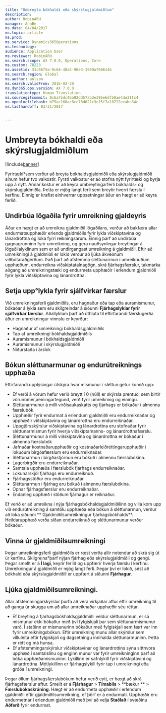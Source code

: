 ```yaml
---
title: "Umbreyta bókhaldi eða skýrslugjaldmiðlum"
description: 
author: RobinARH
manager: AnnBe
ms.date: 04/04/2017
ms.topic: article
ms.prod: 
ms.service: Dynamics365Operations
ms.technology: 
audience: Application User
ms.reviewer: RobinARH
ms.search.scope: AX 7.0.0, Operations, Core
ms.custom: 78223
ms.assetid: 31c56f9a-9c64-40a2-90e3-1969a760614b
ms.search.region: Global
ms.author: aolson
ms.search.validFrom: 2016-02-28
ms.dyn365.ops.version: AX 7.0.0
translationtype: Human Translation
ms.sourcegitcommit: 0c6a7bdc4ba82dd57ab3e395e6dfb0ae4de31fc4
ms.openlocfilehash: b75ac168ac6cc78d021c3e15f7a18722eeabc84c
ms.lasthandoff: 03/31/2017


---
```


# <a name="convert-accounting-or-reporting-currencies"></a>Umbreyta bókhaldi eða skýrslugjaldmiðlum

[!include[banner](../includes/banner.md)]




Fyrirtæki°sem verður að breyta bókhaldsgjaldmiðli eða skýrslugjaldmiðli sínum hefur tvo valkostir. Fyrsti valkostur er að stofna nýtt fyrirtæki og byrja upp á nýtt. Annar kostur er að keyra umbreytingarferli bókhalds- og skýrslugjaldmiðla. Þetta er mjög langt ferli sem breytir hverri færslu í kerfinu. Einnig er krafist einhverrar uppsetningar áður en hægt er að keyra ferlið.

## <a name="preparing-the-legal-entity-for-currency-conversion"></a>Undirbúa lögaðila fyrir umreikning gjaldeyris
Áður en hægt er að umreikna gjaldmiðil lögaðilans, verður að bakfæra allar endurmatsupphæðir erlends gjaldmiðils fyrir lykla viðskiptavina og lánardrottna og loka fyrri reikningsárum. Einnig þarf að undirbúa gagnagrunninn fyrir umreikning, og gera nauðsynlegar breytingar á lögaðilalyklinum sem er að undirgangast umreikning á gjaldmiðli. Eftir að umreikningi á gjaldmiðli er lokið verður að ljúka ákveðnum viðbótaraðgerðum. Það þarf að afstemma sléttunarmun í umreiknuðum upphæðum, endurreikna viðskiptatalnagögn, skrá fjárhagsfærslur, takmarka aðgang að umreikningstæki og endurmeta upphæðir í erlendum gjaldmiðli fyrir lykla viðskiptavina og lánardrottna.

## <a name="setting-up-accounts-for-automatic-transactions"></a>Setja upp°lykla fyrir sjálfvirkar færslur
Við umreikningsferli gjaldmiðils, eru hagnaður eða tap eða auramismunur, bókaðar á lykla sem eru skilgreindar á síðunni **Fjárhagslyklar fyrir sjálfvirkar færslur**. Aðallyklum þarf að úthluta til eftirfarandi færslugerða áður en umreikningur vinnslu er keyrður:

-   Hagnaður af umreikningi bókhaldsgjaldmiðils
-   Tap af umreikningi bókhaldsgjaldmiðils
-   Auramismunur í bókhaldsgjaldmiðli
-   Auramismunur í skýrslugjaldmiðli
-   Niðurstaða í árslok

## <a name="posting-rounding-differences-and-sum-recalculations"></a>Bókun sléttunarmunar og endurútreiknings upphæða
Eftirfarandi upplýsingar útskýra hvar mismunur í sléttun getur komið upp:

-   Ef verði á vörum hefur verið breytt í 0 (núll) er skýrsla prentuð, sem birtir vörunúmer,aeiningartegund, verð fyrir umreikning og einingu.
-   Sléttunarmunur á milli virðisaukaskatts og fjárhags er bókaður í almenna færslubók.
-   Upphæðir fyrir endurmat á erlendum gjaldmiðli eru endurreiknaðar og upphæðir viðskiptavina og lánardrottna eru endurreiknaðar.
-   Uppgjörsskýrslur viðskiptavina og lánardrottna eru stofnaðar fyrir sléttunarmismun fyrir hverja viðskiptamanns- og lánardrottnafærslu.
-   Sléttunarmunur á milli viðskiptavina og lánardrottna er bókaður í almenna færslubók
-   Jafnaðar kostnaðarupphæðir og kostnaðarleiðréttingarupphæðir í lokuðum birgðafærslum eru endurreiknaðar.
-   Sléttunarmun í birgðastjórnun eru bókuð í almennu færslubókina.
-   Lagerbirgðir eru endurreiknaðar.
-   Samtala upphæða í færslubók fjárhags endurreiknaðar.
-   Lokunarskjöl fjárhags eru endurreiknuð.
-   Fjárhagsstöður eru endurreiknuðar.
-   Sléttunarmun í fjárhag eru bókuð í almennu færslubókina.
-   Opnar fjárhagsfærslur eru endurreiknaðar.
-   Endanleg upphæð í stöðum fjárhagur er reiknaður.

Ef verið er að umreikna í nýja fjárhagsbókhaldsgjaldmiðilinn og villa kom upp við endurútreikning á samtölu upphæða eða bókun á sléttunarmun, verður að loka síðunni ** Gjaldmiðilsumreikningur fjárhagsbókhalds**. Heildarupphæð verða síðan endurreiknuð og sléttunarmunur verður bókaður.

## <a name="processing-the-currency-conversion"></a>Vinna úr gjaldmiðilsumreikningi
Þegar umreikningsferli gjaldmiðils er ræst verða allir notendur að skrá sig út úr kerfinu. Skilgreina°þarf nýjan fjárhag eða skýrslugjaldmiðil og gengi. Þegar smellt er á **Í lagi**, keyrir ferlið og uppfærir hverja færslu í kerfinu. Umreikningur á gjaldmiðli er mjög langt ferli. Þegar því er lokið, sést að bókhald eða skýrslugjaldmiðill er uppfært á síðunni **Fjárhagur**.

## <a name="completing-the-currency-conversion"></a>Ljúka gjaldmiðilsumreikningi.
Allar afstemmingarskýrslur þurfa að vera virkjaðar aftur eftir umreikning til að ganga úr skugga um að allar umreiknaðar upphæðir séu réttar.

-   Ef breyting á fjárhagsbókhaldsgjaldmiðli veldur sléttunarmun, er sá mismunur ekki bókaður með því fylgiskjali þar sem sléttunarmismunur varð. Í staðinn er mismunurinn bókaður með fylgiskjali sem fært var inn fyrir umreikningsbókun. Eftir umreikning munu allar skýrslur sem villuleita eftir fylgiskjali og dagsetningu innihalda sléttunarmuninn. Þetta er rétt og má hunsa.
-   Ef afstemmingarskýrslur viðskiptavinar og lánardrottins sýna sitthvora upphæð í samtalslínu og enginn munur var fyrir umreikninginn þarf að bóka upphæðamismuninn. Lykillinn er safnlykill fyrir viðskiptavini og lánardrottna. Mótlykillinn er fjárhagslykill fyrir tap í umreikningi eða gróða í umreikningi.

Þegar öllum fjárhagsfærslubókum hefur verið eytt, er hægt að skrá fjárhagsfærslur aftur. Smellt er á **Fjárhagur** &gt; **Tímabils** &gt; **bækur ** &gt; **Færslubókaskráning**. Hægt er að endurmeta upphæðir í erlendum gjaldmiðli eftir gjaldmiðilsumreikning, ef þörf er á endurmati. Upphæðir eru endurmetnar í erlendum gjaldmiðli með því að velja **Staðlað** í svæðinu **Aðferð** fyrir endurmat.




